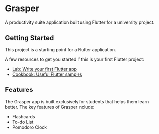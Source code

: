 # Grasper 

A productivity suite application built using Flutter for a university project. 

## Getting Started

This project is a starting point for a Flutter application.

A few resources to get you started if this is your first Flutter project:

- [Lab: Write your first Flutter app](https://flutter.dev/docs/get-started/codelab)
- [Cookbook: Useful Flutter samples](https://flutter.dev/docs/cookbook)

## Features

The Grasper app is built exclusively for students that helps them learn better.
The key features of Grasper include:
- Flashcards
- To-do List
- Pomodoro Clock
